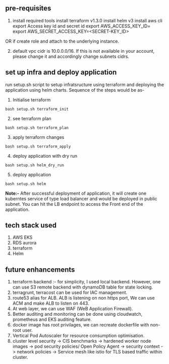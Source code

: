 ## pre-requisites
1. install required tools
install terraform v1.3.0
install helm v3
install aws cli
export Access key id and secret id
export AWS_ACCESS_KEY_ID=<ACCES-KEY>
export AWS_SECRET_ACCESS_KEY=<SECRET-KEY_ID>

OR if create  role and attach to the underlying instance.

2. default vpc cidr is 10.0.0.0/16. If this is not available in your account, please change it and accordingly change subnets cidrs.

## set up infra and deploy application
run setup.sh script to setup infratsructure using terraform and deploying the application using helm charts.
Sequence of the steps would be as-
1. Initialise terraform
```
bash setup.sh terraform_init
```

2. see terraform plan
```
bash setup.sh terraform_plan
```

3. apply terraform changes
```
bash setup.sh terraform_apply
```

4. deploy application with dry run
```
bash setup.sh helm_dry_run
```

5. deploy application
```
bash setup.sh helm
```

**Note:-**
After successful deployment of application, it will create one kuberntes service of type load balancer and would be deployed in public subnet. You can hit the LB endpoint to access the Front end of the application.

## tech stack used
1. AWS EKS
2. RDS aurora
3. terraform
4. Helm



## future enhancements
1. terraform backend :-
    for simplicity, I used local backend. However, one can use S3 remote backend with dynamoDB table for state locking.
2. terragrunt, terracost can be used for IAC management.
3. route53 alias for ALB. ALB is listening on non https port, We can use ACM and make ALB to listen on 443.
4. At web layer, we can use WAF (WeB Application Firewall).
5. Better auditing and monitoring can be done using cloudwatch, prometheus and EKS auditing feature.
6. docker image has root privilages, we can recreate dockerfile with non-root user.
7. Vertical Pod Autoscaler for resource consumption optimisation.
8. cluster level security
    -> CIS benchmarks
    -> hardened worker node images
    -> pod security policies/ Open Policy Agent
    -> security context
    -> network policies
    -> Service mesh like istio for TLS based traffic within cluster.
